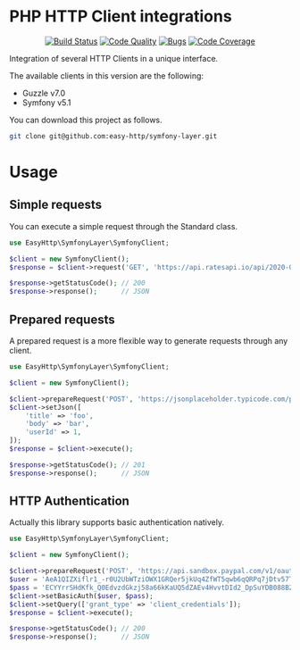# PHP HTTP Client integrations

<p align="center">
<a href="https://travis-ci.org/easy-http/php-http-clients"><img src="https://travis-ci.org/easy-http/php-http-clients.svg?branch=master" alt="Build Status"></a>
<a href="https://scrutinizer-ci.com/g/easy-http/php-http-clients"><img src="https://img.shields.io/scrutinizer/g/easy-http/php-http-clients.svg" alt="Code Quality"></a>
<a href="https://sonarcloud.io/dashboard?id=easy-http_php-http-clients"><img src="https://sonarcloud.io/api/project_badges/measure?project=easy-http_php-http-clients&metric=security_rating" alt="Bugs"></a>
<a href="https://scrutinizer-ci.com/g/easy-http/php-http-clients/?branch=master"><img src="https://scrutinizer-ci.com/g/easy-http/php-http-clients/badges/coverage.png?b=master" alt="Code Coverage"></a>
</p>

Integration of several HTTP Clients in a unique interface.

The available clients in this version are the following:

- Guzzle v7.0
- Symfony v5.1

You can download this project as follows.

```bash
git clone git@github.com:easy-http/symfony-layer.git
```

# Usage

## Simple requests

You can execute a simple request through the Standard class. 

```php
use EasyHttp\SymfonyLayer\SymfonyClient;

$client = new SymfonyClient();
$response = $client->request('GET', 'https://api.ratesapi.io/api/2020-07-24/?base=USD');

$response->getStatusCode(); // 200
$response->response();      // JSON
```

## Prepared requests

A prepared request is a more flexible way to generate requests through any client.

```php
use EasyHttp\SymfonyLayer\SymfonyClient;

$client = new SymfonyClient();

$client->prepareRequest('POST', 'https://jsonplaceholder.typicode.com/posts');
$client->setJson([
    'title' => 'foo',
    'body' => 'bar',
    'userId' => 1,
]);
$response = $client->execute();

$response->getStatusCode(); // 201
$response->response();      // JSON
```

## HTTP Authentication

Actually this library supports basic authentication natively.

```php
use EasyHttp\SymfonyLayer\SymfonyClient;

$client = new SymfonyClient();

$client->prepareRequest('POST', 'https://api.sandbox.paypal.com/v1/oauth2/token');
$user = 'AeA1QIZXiflr1_-r0U2UbWTziOWX1GRQer5jkUq4ZfWT5qwb6qQRPq7jDtv57TL4POEEezGLdutcxnkJ';
$pass = 'ECYYrrSHdKfk_Q0EdvzdGkzj58a66kKaUQ5dZAEv4HvvtDId2_DpSuYDB088BZxGuMji7G4OFUnPog6p';
$client->setBasicAuth($user, $pass);
$client->setQuery(['grant_type' => 'client_credentials']);
$response = $client->execute();

$response->getStatusCode(); // 200
$response->response();      // JSON
```